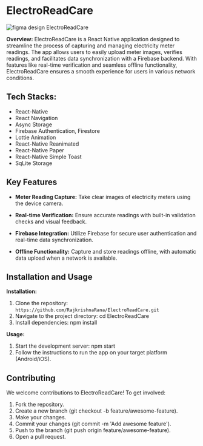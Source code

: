 # ElectroReadCare

![figma design ElectroReadCare](https://github.com/RajkrishnaRana/ElectroReadCare/assets/114919791/554fbc2f-9810-4e28-8aee-645382aefff0)

**Overview:**
ElectroReadCare is a React Native application designed to streamline the process of capturing and managing electricity meter readings. The app allows users to easily upload meter images, verifies readings, and facilitates data synchronization with a Firebase backend. With features like real-time verification and seamless offline functionality, ElectroReadCare ensures a smooth experience for users in various network conditions.

## Tech Stacks:
- React-Native
- React Navigation
- Async Storage
- Firebase Authentication, Firestore
- Lottie Animation
- React-Native Reanimated
- React-Native Paper
- React-Native Simple Toast
- SqLite Storage

## Key Features

- **Meter Reading Capture:** Take clear images of electricity meters using the device camera.
  
- **Real-time Verification:** Ensure accurate readings with built-in validation checks and visual feedback.

- **Firebase Integration:** Utilize Firebase for secure user authentication and real-time data synchronization.

- **Offline Functionality:** Capture and store readings offline, with automatic data upload when a network is available.

## Installation and Usage

**Installation:**
1. Clone the repository: `https://github.com/RajkrishnaRana/ElectroReadCare.git`
2. Navigate to the project directory: cd ElectroReadCare
3. Install dependencies: npm install

**Usage:**
1. Start the development server: npm start
2. Follow the instructions to run the app on your target platform (Android/iOS).

## Contributing

We welcome contributions to ElectroReadCare! To get involved:

1. Fork the repository.
2. Create a new branch (git checkout -b feature/awesome-feature).
3. Make your changes.
4. Commit your changes (git commit -m 'Add awesome feature').
5. Push to the branch (git push origin feature/awesome-feature).
6. Open a pull request.
